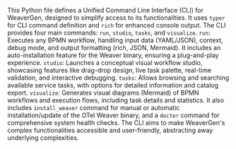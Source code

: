 This Python file defines a Unified Command Line Interface (CLI) for WeaverGen, designed to simplify access to its functionalities.
It uses `typer` for CLI command definition and `rich` for enhanced console output.
The CLI provides four main commands: `run`, `studio`, `tasks`, and `visualize`.
`run`: Executes any BPMN workflow, handling input data (YAML/JSON), context, debug mode, and output formatting (rich, JSON, Mermaid).
It includes an auto-installation feature for the Weaver binary, ensuring a plug-and-play experience.
`studio`: Launches a conceptual visual workflow studio, showcasing features like drag-drop design, live task palette, real-time validation, and interactive debugging.
`tasks`: Allows browsing and searching available service tasks, with options for detailed information and catalog export.
`visualize`: Generates visual diagrams (Mermaid) of BPMN workflows and execution flows, including task details and statistics.
It also includes `install_weaver` command for manual or automatic installation/update of the OTel Weaver binary, and a `doctor` command for comprehensive system health checks.
The CLI aims to make WeaverGen's complex functionalities accessible and user-friendly, abstracting away underlying complexities.